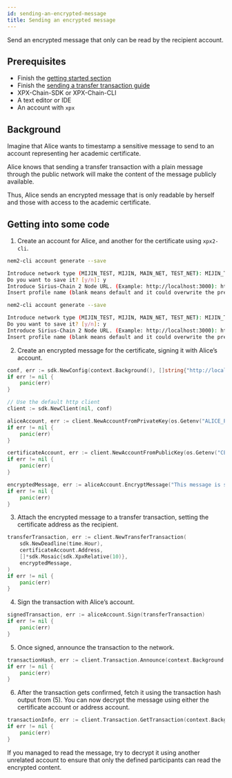 ```yaml
---
id: sending-an-encrypted-message
title: Sending an encrypted message
---
```


Send an encrypted message that only can be read by the recipient account.

## Prerequisites
- Finish the [getting started section](../../getting-started/setting-up-workstation.md)
- Finish the [sending a transfer transaction guide](./sending-a-transfer-transaction.md)
- XPX-Chain-SDK or XPX-Chain-CLI
- A text editor or IDE
- An account with `xpx`

## Background

Imagine that Alice wants to timestamp a sensitive message to send to an account representing her academic certificate.

Alice knows that sending a transfer transaction with a plain message through the public network will make the content of the message publicly available.

Thus, Alice sends an encrypted message that is only readable by herself and those with access to the academic certificate.

## Getting into some code

1. Create an account for Alice, and another for the certificate using `xpx2-cli`.

```sh
nem2-cli account generate --save

Introduce network type (MIJIN_TEST, MIJIN, MAIN_NET, TEST_NET): MIJIN_TEST
Do you want to save it? [y/n]: y
Introduce Sirius-Chain 2 Node URL. (Example: http://localhost:3000): http://localhost:3000
Insert profile name (blank means default and it could overwrite the previous profile): alice
```

```sh
nem2-cli account generate --save

Introduce network type (MIJIN_TEST, MIJIN, MAIN_NET, TEST_NET): MIJIN_TEST
Do you want to save it? [y/n]: y
Introduce Sirius-Chain 2 Node URL. (Example: http://localhost:3000): http://localhost:3000
Insert profile name (blank means default and it could overwrite the previous profile): certificate
```

2. Create an encrypted message for the certificate, signing it with Alice’s account.

<!--DOCUSAURUS_CODE_TABS-->
<!--Golang-->
```go
conf, err := sdk.NewConfig(context.Background(), []string{"http://localhost:3000"})
if err != nil {
    panic(err)
}

// Use the default http client
client := sdk.NewClient(nil, conf)

aliceAccount, err := client.NewAccountFromPrivateKey(os.Getenv("ALICE_PRIVATE_KEY"))
if err != nil {
    panic(err)
}

certificateAccount, err := client.NewAccountFromPublicKey(os.Getenv("CERTIFICATE_PRIVATE_KEY"))
if err != nil {
    panic(err)
}

encryptedMessage, err := aliceAccount.EncryptMessage("This message is secret", certificateAccount)
if err != nil {
    panic(err)
}
```
<!--END_DOCUSAURUS_CODE_TABS-->

3. Attach the encrypted message to a transfer transaction, setting the certificate address as the recipient.

<!--DOCUSAURUS_CODE_TABS-->
<!--Golang-->
```go
transferTransaction, err := client.NewTransferTransaction(
    sdk.NewDeadline(time.Hour),
    certificateAccount.Address,
    []*sdk.Mosaic{sdk.XpxRelative(10)},
    encryptedMessage,
)
if err != nil {
    panic(err)
}
```
<!--END_DOCUSAURUS_CODE_TABS-->

4. Sign the transaction with Alice’s account.

<!--DOCUSAURUS_CODE_TABS-->
<!--Golang-->
```go
signedTransaction, err := aliceAccount.Sign(transferTransaction)
if err != nil {
    panic(err)
}
```
<!--END_DOCUSAURUS_CODE_TABS-->

5. Once signed, announce the transaction to the network.

<!--DOCUSAURUS_CODE_TABS-->
<!--Golang-->
```go
transactionHash, err := client.Transaction.Announce(context.Background(), signedTransaction)
if err != nil {
    panic(err)
}
```
<!--END_DOCUSAURUS_CODE_TABS-->

6. After the transaction gets confirmed, fetch it using the transaction hash output from (5). You can now decrypt the message using either the certificate account or address account.

<!--DOCUSAURUS_CODE_TABS-->
<!--Golang-->
```go
transactionInfo, err := client.Transaction.GetTransaction(context.Background(), transactionHash)
if err != nil {
    panic(err)
}
```
<!--END_DOCUSAURUS_CODE_TABS-->

If you managed to read the message, try to decrypt it using another unrelated account to ensure that only the defined participants can read the encrypted content.

